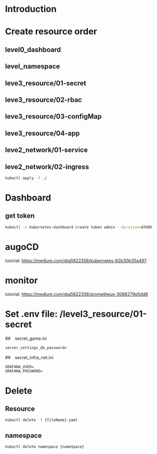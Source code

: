 # Introduction

# Create resource order
## level0_dashboard
## level_namespace
## leve3_resource/01-secret
## leve3_resource/02-rbac
## leve3_resource/03-configMap
## leve3_resource/04-app
## leve2_network/01-service
## leve2_network/02-ingress
```bash
kubectl apply -f ./
```

# Dashboard
## get token
```bash
kubectl -n kubernetes-dashboard create token admin --duration=8760h
```
# augoCD
tutorial: https://medium.com/@a5822358/kubernetes-82b30b35a497

# monitor
tutorial: https://medium.com/@a5822358/prometheus-3088279e5dd8

# Set .env file:  /level3_resource/01-secret
##　secret_game.ini
```env
server_settings_db_password=
```
##　secret_infra_net.ini
```env
GRAFANA_USER=
GRAFANA_PASSWORD=
```

# Delete
## Resource
```bash
kubectl delete -f {fileName}.yaml
```
## namespace
```bash
kubectl delete namespace {nameSpace}
```